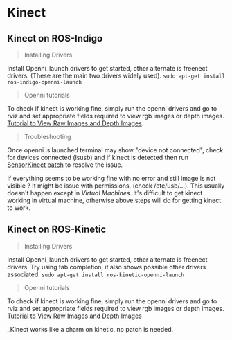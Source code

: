 # Kinect

## Kinect on ROS-Indigo

> Installing Drivers

Install Openni_launch drivers to get started, other alternate is freenect drivers. (These are the main two drivers widely used).
`sudo apt-get install ros-indigo-openni-launch`


> Openni tutorials

To check if kinect is working fine, simply run the openni drivers and go to rviz and set appropriate fields required to view rgb images or depth images.
[Tutorial to View Raw Images and Depth Images](http://wiki.ros.org/openni_launch).



> Troubleshooting 

Once openni is launched terminal may show "device not connected", check for devices connected (lsusb) and if 
kinect is detected then run [SensorKinect patch](http://blog.justsophie.com/installing-kinect-nite-drivers-on-ubuntu-14-04-and-ros-indigo/) to resolve the issue.

If everything seems to be working fine with no error and still image is not visible ? It might be issue with permissions, 
(check /etc/usb/...). This usually doesn't happen except in _Virtual Machines_. It's difficult to get kinect working in virtual machine, otherwise above steps will do for getting kinect to work.

## Kinect on ROS-Kinetic

> Installing Drivers

Install Openni_launch drivers to get started, other alternate is freenect drivers. Try using tab completion, it also shows possible other drivers associated.
`sudo apt-get install ros-kinetic-openni-launch`

> Openni tutorials

To check if kinect is working fine, simply run the openni drivers and go to rviz and set appropriate fields required to view rgb images or depth images.
[Tutorial to View Raw Images and Depth Images](http://wiki.ros.org/openni_launch)

_Kinect works like a charm on kinetic, no patch is needed.






